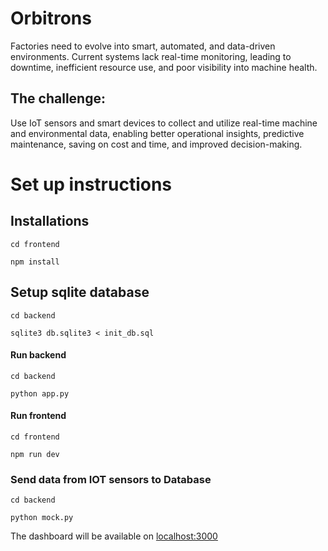 # Orbitrons

Factories need to evolve into smart, automated, and data-driven environments. Current systems lack real-time monitoring, leading to downtime, inefficient resource use, and poor visibility into machine health.
 
## The challenge:
Use IoT sensors and smart devices to collect and utilize real-time machine and environmental data, enabling better operational insights, predictive maintenance, saving on cost and time, and improved decision-making.


# Set up instructions 

## Installations
`cd frontend`


`npm install`

## Setup sqlite database
`cd backend` 

`sqlite3 db.sqlite3 < init_db.sql`
#### Run backend 
`cd backend`

`python app.py`

#### Run frontend 

`cd frontend`

`npm run dev`

### Send data from IOT sensors to Database 
`cd backend`

`python mock.py`

The dashboard will be available on [localhost:3000](http://localhost:3000/)
